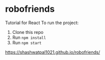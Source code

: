 # robofriends
Tutorial for React
To run the project:

1. Clone this repo
2. Run `npm install`
3. Run `npm start`


https://shashwatpal1021.github.io/robofriends/
